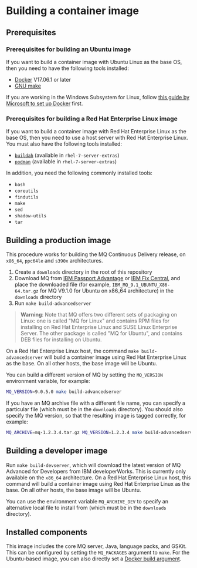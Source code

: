 # Building a container image

## Prerequisites

### Prerequisites for building an Ubuntu image
If you want to build a container image with Ubuntu Linux as the base OS, then you need to have the following tools installed:

* [Docker](https://www.docker.com/) V17.06.1 or later
* [GNU make](https://www.gnu.org/software/make/)

If you are working in the Windows Subsystem for Linux, follow [this guide by Microsoft to set up Docker](https://blogs.msdn.microsoft.com/commandline/2017/12/08/cross-post-wsl-interoperability-with-docker/) first.

### Prerequisites for building a Red Hat Enterprise Linux image
If you want to build a container image with Red Hat Enterprise Linux as the base OS, then you need to use a host server with Red Hat Enterprise Linux.  You must also have the following tools installed:

* [`buildah`](https://buildah.io) (available in `rhel-7-server-extras`)
* [`podman`](https://podman.io) (available in `rhel-7-server-extras`)

In addition, you need the following commonly installed tools:

* `bash`
* `coreutils`
* `findutils`
* `make`
* `sed`
* `shadow-utils`
* `tar`

## Building a production image
This procedure works for building the MQ Continuous Delivery release, on `x86_64`, `ppc64le` and `s390x` architectures.

1. Create a `downloads` directory in the root of this repository
2. Download MQ from [IBM Passport Advantage](https://www.ibm.com/software/passportadvantage/) or [IBM Fix Central](https://www.ibm.com/support/fixcentral), and place the downloaded file (for example, `IBM_MQ_9.1_UBUNTU_X86-64.tar.gz` for MQ V9.1.0 for Ubuntu on x86_64 architecture) in the `downloads` directory
3. Run `make build-advancedserver`

> **Warning**: Note that MQ offers two different sets of packaging on Linux: one is called "MQ for Linux" and contains RPM files for installing on Red Hat Enterprise Linux and SUSE Linux Enterprise Server.  The other package is called "MQ for Ubuntu", and contains DEB files for installing on Ubuntu.

On a Red Hat Enterprise Linux host, the command `make build-advancedserver` will build a container image using Red Hat Enterprise Linux as the base.  On all other hosts, the base image will be Ubuntu.

You can build a different version of MQ by setting the `MQ_VERSION` environment variable, for example:

```bash
MQ_VERSION=9.0.5.0 make build-advancedserver
```

If you have an MQ archive file with a different file name, you can specify a particular file (which must be in the `downloads` directory).  You should also specify the MQ version, so that the resulting image is tagged correctly, for example:

```bash
MQ_ARCHIVE=mq-1.2.3.4.tar.gz MQ_VERSION=1.2.3.4 make build-advancedserver
```

## Building a developer image
Run `make build-devserver`, which will download the latest version of MQ Advanced for Developers from IBM developerWorks.  This is currently only available on the `x86_64` architecture.  On a Red Hat Enterprise Linux host, this command will build a container image using Red Hat Enterprise Linux as the base.  On all other hosts, the base image will be Ubuntu.

You can use the environment variable `MQ_ARCHIVE_DEV` to specify an alternative local file to install from (which must be in the `downloads` directory).

## Installed components

This image includes the core MQ server, Java, language packs, and GSKit.  This can be configured by setting the `MQ_PACKAGES` argument to `make`.  For the Ubuntu-based image, you can also directly set a [Docker build argument](https://docs.docker.com/engine/reference/commandline/build/#set-build-time-variables-build-arg).
